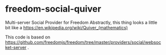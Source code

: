 freedom-social-quiver
=======================

Multi-server Social Provider for Freedom
Abstractly, this thing looks a little bit like a https://en.wikipedia.org/wiki/Quiver_(mathematics)

This code is based on https://github.com/freedomjs/freedom/tree/master/providers/social/websocket-server .
